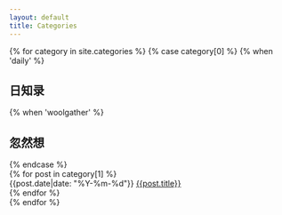 ```yaml
---
layout: default
title: Categories
---
```


{% for category in site.categories %}
{% case category[0] %}
{% when 'daily' %}
<h2 class="entry-item-title" id="daily">日知录</h2>
{% when 'woolgather' %}
<h2 class="entry-item-title" id="woolgather">忽然想</h2>
{% endcase %}
<div class="items">
{% for post in category[1] %}
<div class="entry-item">
  <time class="updated" datetime="{{site.time|date_to_xmlschema}}">{{post.date|date: "%Y-%m-%d"}}</time>
  <a href="{{ post.url }}">{{post.title}}</a>
</div>
{% endfor %}
</div>
{% endfor %}

